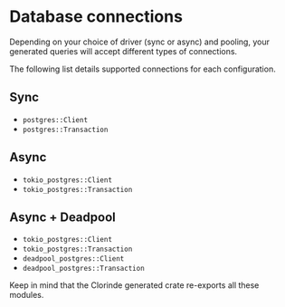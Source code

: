 # Database connections
Depending on your choice of driver (sync or async) and pooling, your generated queries will accept different types of connections.

The following list details supported connections for each configuration.

## Sync
* `postgres::Client`
* `postgres::Transaction`

## Async
* `tokio_postgres::Client`
* `tokio_postgres::Transaction`

## Async + Deadpool
* `tokio_postgres::Client`
* `tokio_postgres::Transaction`
* `deadpool_postgres::Client`
* `deadpool_postgres::Transaction`

Keep in mind that the Clorinde generated crate re-exports all these modules.
